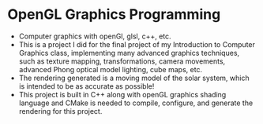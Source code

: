 # OpenGL Graphics Programming
- Computer graphics with openGl, glsl, c++, etc.
- This is a project I did for the final project of my Introduction to Computer Graphics class, implementing many advanced graphics techniques, such as texture mapping, transformations, camera movements, advanced Phong optical model lighting, cube maps, etc. 
- The rendering generated is a moving model of the solar system, which is intended to be as accurate as possible!
- This project is built in C++ along with openGL graphics shading language and CMake is needed to compile, configure, and generate the rendering for this project.

